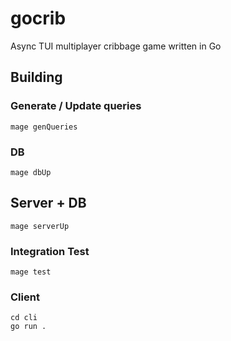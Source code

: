 # gocrib

Async TUI multiplayer cribbage game written in Go

## Building 

### Generate / Update queries 

```
mage genQueries
```

### DB

```
mage dbUp
```

## Server + DB

```
mage serverUp
```

### Integration Test

```
mage test
```

### Client

```
cd cli
go run .
```

